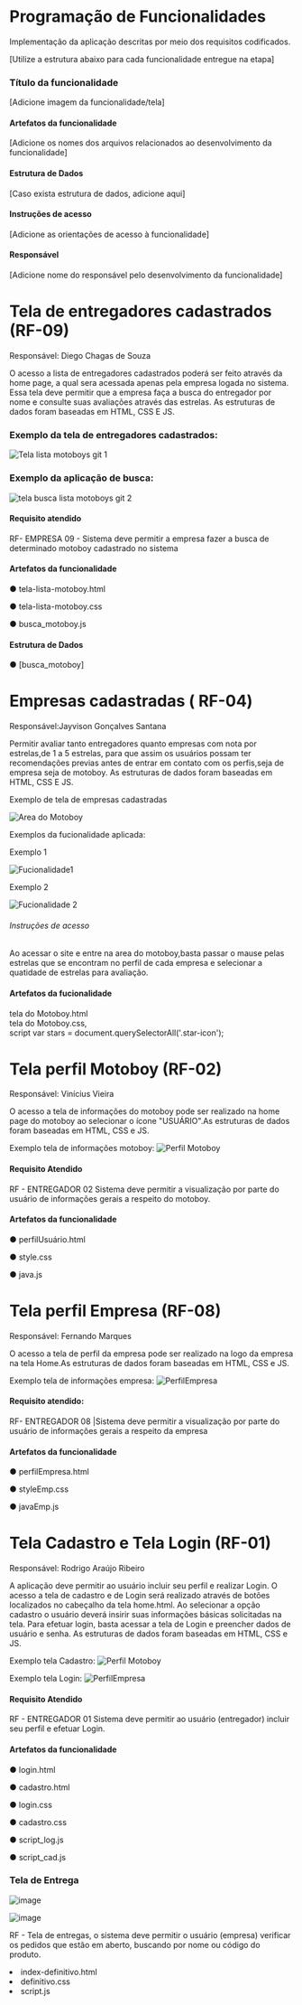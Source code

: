 # Programação de Funcionalidades

Implementação da aplicação descritas por meio dos requisitos codificados. 

[Utilize a estrutura abaixo para cada funcionalidade entregue na etapa]

### Título da funcionalidade

[Adicione imagem da funcionalidade/tela]

#### Artefatos da funcionalidade

[Adicione os nomes dos arquivos relacionados ao desenvolvimento da funcionalidade]


#### Estrutura de Dados

[Caso exista estrutura de dados, adicione aqui]


#### Instruções de acesso

[Adicione as orientações de acesso à funcionalidade]


#### Responsável

[Adicione nome do responsável pelo desenvolvimento da funcionalidade]



<h1> Tela de entregadores cadastrados (RF-09) </h1>

Responsável: Diego Chagas de Souza

O acesso a lista de entregadores cadastrados poderá ser feito através da home page, a qual sera acessada apenas pela empresa logada no sistema. Essa tela deve permitir que a empresa faça a busca do entregador por nome e consulte suas avaliações através das estrelas. As estruturas de dados foram baseadas em HTML, CSS E JS.

<h3> Exemplo da tela de entregadores cadastrados: </h3>

![Tela lista motoboys git 1](https://github.com/ICEI-PUC-Minas-PMV-ADS/pmv-ads-2023-2-e1-proj-web-t9-pmv-ads-2023-2-e1-projentregacerta/assets/101624093/d2f3d5a8-d11c-4cea-aa00-6fef49989750)
<h3> Exemplo da aplicação de busca: </h3>

![tela busca lista motoboys git 2](https://github.com/ICEI-PUC-Minas-PMV-ADS/pmv-ads-2023-2-e1-proj-web-t9-pmv-ads-2023-2-e1-projentregacerta/assets/101624093/715b040c-6237-4f48-b434-d9342ab9e6bd)



#### Requisito atendido

RF- EMPRESA 09 -	Sistema deve permitir a empresa fazer a busca de determinado motoboy cadastrado no sistema

#### Artefatos da funcionalidade

●	tela-lista-motoboy.html 

●	tela-lista-motoboy.css

●	busca_motoboy.js

#### Estrutura de Dados

●	[busca_motoboy] 


<h1> Empresas cadastradas ( RF-04) </h1>
Responsável:Jayvison Gonçalves Santana 

Permitir avaliar tanto entregadores quanto empresas com nota por estrelas,de 1 a 5 estrelas, para que  assim os usuários possam ter recomendações previas antes de entrar em contato com os perfis,seja de empresa seja de motoboy. As estruturas de dados foram baseadas em HTML, CSS E JS.
 

Exemplo de tela de empresas cadastradas 

![Area do Motoboy](https://github.com/ICEI-PUC-Minas-PMV-ADS/pmv-ads-2023-2-e1-proj-web-t9-pmv-ads-2023-2-e1-projentregacerta/assets/145507947/eeab2f8d-3a7e-42f0-ba9e-11942a9fc835)

Exemplos da fucionalidade aplicada:


Exemplo 1


![Fucionalidade1](https://github.com/ICEI-PUC-Minas-PMV-ADS/pmv-ads-2023-2-e1-proj-web-t9-pmv-ads-2023-2-e1-projentregacerta/assets/145507947/34897897-096c-4c68-864d-ab0d6ac1c559)

Exemplo 2 


![Fucionalidade 2](https://github.com/ICEI-PUC-Minas-PMV-ADS/pmv-ads-2023-2-e1-proj-web-t9-pmv-ads-2023-2-e1-projentregacerta/assets/145507947/a1a3e245-119a-4242-a277-50e6e776ee99)

<h6>Instruções de acesso </h6>
<p> Ao acessar o site e entre na area do motoboy,basta passar o mause pelas estrelas que se encontram no perfil de cada empresa e selecionar a quatidade de estrelas para avaliação.</p>


#### Artefatos da fucionalidade 

tela do Motoboy.html<br>
tela do Motoboy.css,<br>
script var stars = document.querySelectorAll('.star-icon');


<h1>Tela perfil Motoboy (RF-02)</h1>

 Responsável: Vinícius Vieira 

 O acesso a tela de informações do motoboy pode ser realizado na home page do motoboy ao selecionar o ícone "USUÁRIO".As estruturas de dados foram baseadas em HTML, CSS e JS.

 Exemplo tela de informações motoboy:
 ![Perfil Motoboy](https://github.com/ICEI-PUC-Minas-PMV-ADS/pmv-ads-2023-2-e1-proj-web-t9-pmv-ads-2023-2-e1-projentregacerta/blob/main/documentos/img/tela%20Funcionalidade%20Motoboy%20Vinicius.png)

 #### Requisito Atendido

 RF - ENTREGADOR 02 Sistema deve permitir a visualização por parte do usuário de informações gerais a respeito do motoboy.

  #### Artefatos da funcionalidade

  ● perfilUsuário.html

  ● style.css

   ● java.js


   <h1>Tela perfil Empresa (RF-08)</h1>

   Responsável: Fernando Marques

   O acesso a tela de perfil da empresa pode ser realizado na logo da empresa na tela Home.As estruturas de dados foram baseadas em HTML, CSS e JS.

  
 Exemplo tela de informações empresa:
 ![PerfilEmpresa](https://github.com/ICEI-PUC-Minas-PMV-ADS/pmv-ads-2023-2-e1-proj-web-t9-pmv-ads-2023-2-e1-projentregacerta/blob/main/documentos/img/Tela%20Funcionalidade%20Vinicius.png)

 #### Requisito atendido: 

 RF- ENTREGADOR 08 |Sistema deve permitir a visualização por parte do usuário de informações gerais a respeito da empresa 

 
 #### Artefatos da funcionalidade

 ● perfilEmpresa.html

 ● styleEmp.css
 
 ● javaEmp.js


<h1>Tela Cadastro e Tela Login (RF-01)</h1>

 Responsável: Rodrigo Araújo Ribeiro 

 A aplicação deve permitir ao usuário incluir seu perfil e realizar Login. O acesso a tela de cadastro e de Login será realizado através de botões localizados no cabeçalho da tela home.html. Ao selecionar a opção cadastro o usuário deverá insirir suas informações básicas solicitadas na tela. Para efetuar login, basta acessar a tela de Login e preencher dados de usuário e senha. As estruturas de dados foram baseadas em HTML, CSS e JS.

 Exemplo tela Cadastro:
 ![Perfil Motoboy](https://github.com/ICEI-PUC-Minas-PMV-ADS/pmv-ads-2023-2-e1-proj-web-t9-pmv-ads-2023-2-e1-projentregacerta/blob/main/documentos/img/funcionalidade_cadastro.png)

 Exemplo tela Login:
 ![PerfilEmpresa](https://github.com/ICEI-PUC-Minas-PMV-ADS/pmv-ads-2023-2-e1-proj-web-t9-pmv-ads-2023-2-e1-projentregacerta/blob/main/documentos/img/funcionalidade_login.png)

 #### Requisito Atendido

 RF - ENTREGADOR 01 Sistema deve permitir ao usuário (entregador) incluir seu perfil e efetuar Login.

 #### Artefatos da funcionalidade

 ● login.html
 
 ● cadastro.html
 
 ● login.css
 
 ● cadastro.css
 
 ● script_log.js
 
 ● script_cad.js

### Tela de Entrega  
![image](https://github.com/ICEI-PUC-Minas-PMV-ADS/pmv-ads-2023-2-e1-proj-web-t9-pmv-ads-2023-2-e1-projentregacerta/blob/main/documentos/img/Screenshot_2.png)

![image](https://github.com/ICEI-PUC-Minas-PMV-ADS/pmv-ads-2023-2-e1-proj-web-t9-pmv-ads-2023-2-e1-projentregacerta/assets/145410641/09106a58-7fe3-42a2-b706-b42920ecc86a)

RF - Tela de entregas, o sistema deve permitir o usuário (empresa) verificar os pedidos que estão em aberto, buscando por nome ou código do produto.

<li> index-definitivo.html </li>
<li> definitivo.css </li>
<li> script.js </li>



